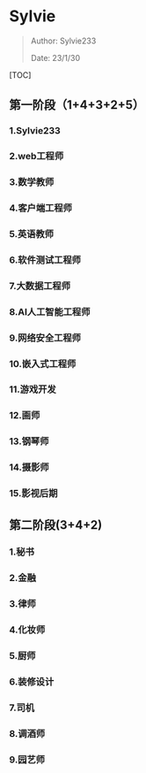 # Sylvie

> Author: Sylvie233
>
> Date: 23/1/30
>

[TOC]

## 第一阶段（1+4+3+2+5）

### 1.Sylvie233

### 2.web工程师

### 3.数学教师

### 4.客户端工程师

### 5.英语教师

### 6.软件测试工程师

### 7.大数据工程师

### 8.AI人工智能工程师

### 9.网络安全工程师

### 10.嵌入式工程师

### 11.游戏开发

### 12.画师

### 13.钢琴师

### 14.摄影师

### 15.影视后期







## 第二阶段(3+4+2)

### 1.秘书

### 2.金融

### 3.律师

### 4.化妆师

### 5.厨师

### 6.装修设计

### 7.司机

### 8.调酒师

### 9.园艺师